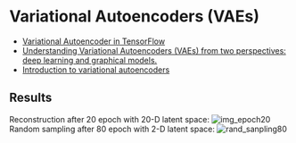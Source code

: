 # Variational Autoencoders (VAEs)
- [Variational Autoencoder in TensorFlow](https://jmetzen.github.io/2015-11-27/vae.html)
- [Understanding Variational Autoencoders (VAEs) from two perspectives: deep learning and graphical models.](https://jaan.io/what-is-variational-autoencoder-vae-tutorial/)
- [Introduction to variational autoencoders](https://home.zhaw.ch/~dueo/bbs/files/vae.pdf)

## Results
Reconstruction after 20 epoch with 20-D latent space:
![img_epoch20](https://github.com/xiaohu2015/DeepLearning_tutorials/blob/master/examples/VAE/img_epoch20.jpg)
Random sampling after 80 epoch with 2-D latent space:
![rand_sanpling80](https://github.com/xiaohu2015/DeepLearning_tutorials/blob/master/examples/VAE/rand_img_epoch_80.jpg)
